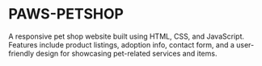 # PAWS-PETSHOP
A responsive pet shop website built using HTML, CSS, and JavaScript. Features include product listings, adoption info, contact form, and a user-friendly design for showcasing pet-related services and items.
